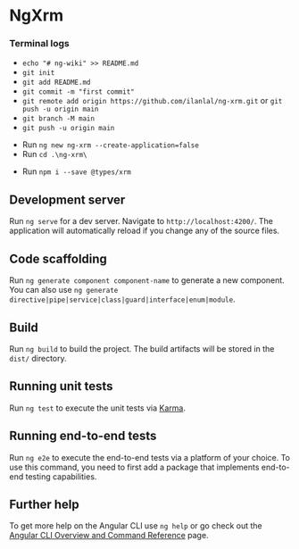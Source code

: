 # NgXrm

### Terminal logs

+ `echo "# ng-wiki" >> README.md`
+ `git init`
+ `git add README.md`
+ `git commit -m "first commit"`
+ `git remote add origin https://github.com/ilanlal/ng-xrm.git` or `git push -u origin main`
+ `git branch -M main`
+ `git push -u origin main`


* Run `ng new ng-xrm --create-application=false`
* Run `cd .\ng-xrm\`

+ Run `npm i --save @types/xrm`


## Development server

Run `ng serve` for a dev server. Navigate to `http://localhost:4200/`. The application will automatically reload if you change any of the source files.

## Code scaffolding

Run `ng generate component component-name` to generate a new component. You can also use `ng generate directive|pipe|service|class|guard|interface|enum|module`.

## Build

Run `ng build` to build the project. The build artifacts will be stored in the `dist/` directory.

## Running unit tests

Run `ng test` to execute the unit tests via [Karma](https://karma-runner.github.io).

## Running end-to-end tests

Run `ng e2e` to execute the end-to-end tests via a platform of your choice. To use this command, you need to first add a package that implements end-to-end testing capabilities.

## Further help

To get more help on the Angular CLI use `ng help` or go check out the [Angular CLI Overview and Command Reference](https://angular.io/cli) page.
